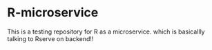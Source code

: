 # R-microservice
This is a testing repository for R as a microservice. which is basicallly talking to Rserve on backend!!
